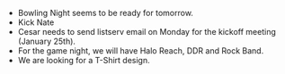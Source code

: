<div>
<ul>
	<li>Bowling Night seems to be ready for tomorrow.</li>
	<li>Kick Nate</li>
	<li>Cesar needs to send listserv email on Monday for the kickoff  meeting (January 25th).</li>
	<li>For the game night, we will have Halo Reach, DDR and Rock Band.</li>
	<li>We are looking for a T-Shirt design.</li>
</ul>
</div>
